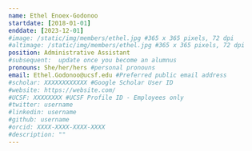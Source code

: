 ```yaml
---
name: Ethel Enoex-Godonoo
startdate: [2018-01-01]
enddate: [2023-12-01]
#image: /static/img/members/ethel.jpg #365 x 365 pixels, 72 dpi
#altimage: /static/img/members/ethel.jpg #365 x 365 pixels, 72 dpi
position: Administrative Assistant
#subsequent:  update once you become an alumnus
pronouns: She/her/hers #personal pronouns
email: Ethel.Godonoo@ucsf.edu #Preferred public email address
#scholar: XXXXXXXXXXXX #Google Scholar User ID
#website: https://website.com/
#UCSF: XXXXXXXX #UCSF Profile ID - Employees only
#twitter: username
#linkedin: username
#github: username
#orcid: XXXX-XXXX-XXXX-XXXX
#description: ""
---
```

